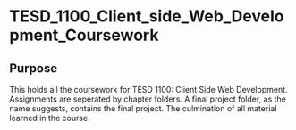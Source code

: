 # TESD_1100_Client_side_Web_Development_Coursework

## Purpose
This holds all the coursework for TESD 1100: Client Side Web Development. Assignments are seperated by chapter folders. A final project folder, as the name suggests, contains the final project. The culmination of all material learned in the course.
